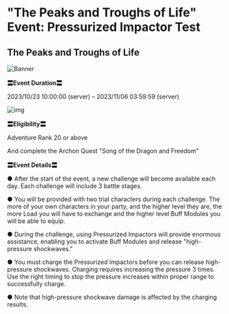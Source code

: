 # "The Peaks and Troughs of Life" Event: Pressurized Impactor Test
## The Peaks and Troughs of Life
![Banner](https://sdk.hoyoverse.com/upload/ann/2023/09/27/050870d05f44e9b27cba821e8576dbb1_6789489184591099311.jpg)

**〓Event Duration〓**

2023/10/23 10:00:00 (server) – 2023/11/06 03:59:59 (server)

![img](https://sdk.hoyoverse.com/upload/ann/2023/09/01/852f340773abcc1d3dd6fd6fb926b508_3200552964510720079.png)

**〓Eligibility〓**

Adventure Rank 20 or above

And complete the Archon Quest "Song of the Dragon and Freedom"

**〓Event Details〓**

● After the start of the event, a new challenge will become available each day. Each challenge will include 3 battle stages.

● You will be provided with two trial characters during each challenge. The more of your own characters in your party, and the higher level they are, the more Load you will have to exchange and the higher level Buff Modules you will be able to equip.

● During the challenge, using Pressurized Impactors will provide enormous assistance, enabling you to activate Buff Modules and release "high-pressure shockwaves."

● You must charge the Pressurized Impactors before you can release high-pressure shockwaves. Charging requires increasing the pressure 3 times. Use the right timing to stop the pressure increases within proper range to successfully charge.

● Note that high-pressure shockwave damage is affected by the charging results.
